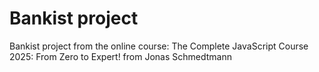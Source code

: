 # Bankist project

Bankist project from the online course: The Complete JavaScript Course 2025: From Zero to Expert!
from Jonas Schmedtmann
